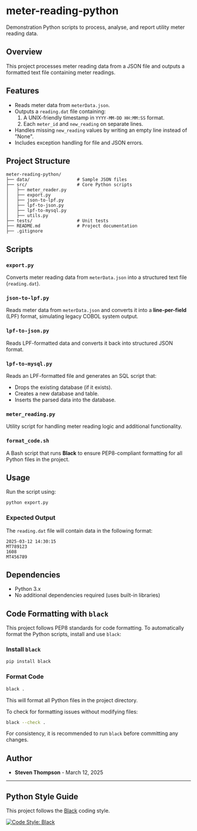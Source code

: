 # meter-reading-python

Demonstration Python scripts to process, analyse, and report utility meter reading data.

## Overview

This project processes meter reading data from a JSON file and outputs a formatted text file containing meter readings.

## Features

- Reads meter data from `meterData.json`.
- Outputs a `reading.dat` file containing:
  1. A UNIX-friendly timestamp in `YYYY-MM-DD HH:MM:SS` format.
  2. Each `meter_id` and `new_reading` on separate lines.
- Handles missing `new_reading` values by writing an empty line instead of "None".
- Includes exception handling for file and JSON errors.

## Project Structure

```
meter-reading-python/
├── data/                  # Sample JSON files
├── src/                   # Core Python scripts
│   ├── meter_reader.py
│   ├── export.py
│   ├── json-to-lpf.py
│   ├── lpf-to-json.py
│   ├── lpf-to-mysql.py
│   ├── utils.py
├── tests/                 # Unit tests
├── README.md              # Project documentation
├── .gitignore
```

## Scripts

### `export.py`
Converts meter reading data from `meterData.json` into a structured text file (`reading.dat`).

### `json-to-lpf.py`
Reads meter data from `meterData.json` and converts it into a **line-per-field** (LPF) format, simulating legacy COBOL system output.

### `lpf-to-json.py`
Reads LPF-formatted data and converts it back into structured JSON format.

### `lpf-to-mysql.py`
Reads an LPF-formatted file and generates an SQL script that:
- Drops the existing database (if it exists).
- Creates a new database and table.
- Inserts the parsed data into the database.

### `meter_reading.py`
Utility script for handling meter reading logic and additional functionality.

### `format_code.sh`
A Bash script that runs **Black** to ensure PEP8-compliant formatting for all Python files in the project.

## Usage

Run the script using:

```bash
python export.py
```

### Expected Output

The `reading.dat` file will contain data in the following format:

```
2025-03-12 14:30:15
MT789123
1608
MT456789
```

## Dependencies

- Python 3.x
- No additional dependencies required (uses built-in libraries)

## Code Formatting with `black`

This project follows PEP8 standards for code formatting. To automatically format the Python scripts, install and use `black`:

### Install `black`
```bash
pip install black
```

### Format Code
```bash
black .
```
This will format all Python files in the project directory.

To check for formatting issues without modifying files:
```bash
black --check .
```

For consistency, it is recommended to run `black` before committing any changes.

## Author

- **Steven Thompson** - March 12, 2025

---

## Python Style Guide
This project follows the [Black](https://black.readthedocs.io/en/stable/) coding style.

[![Code Style: Black](https://img.shields.io/badge/code%20style-black-000000.svg)](https://github.com/psf/black)
